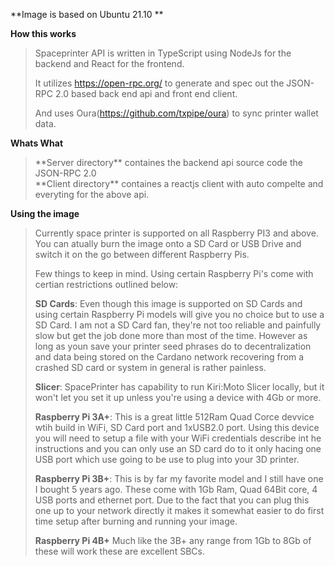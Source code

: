 **Image is based on Ubuntu 21.10 **

**How this works**
<blockquote>
Spaceprinter API is written in TypeScript using NodeJs for the backend and React for the frontend. 

It utilizes https://open-rpc.org/ to generate and spec out the JSON-RPC 2.0 based back end api 
and front end client.

And uses Oura(https://github.com/txpipe/oura) to sync printer wallet data.
</blockquote>

**Whats What**
<blockquote>
**Server directory** containes the backend api source code the JSON-RPC 2.0<br/>
**Client directory** containes a reactjs client with auto compelte and everyting for the above api.<br/>
</blockquote>

**Using the image**
<blockquote>
Currently space printer is supported on all Raspberry PI3 and above. You can atually burn the image onto a SD Card or USB Drive and switch it on the go between different Raspberry Pis.


Few things to keep in mind. Using certain Raspberry Pi's come with certian restrictions outlined below:
  
**SD Cards**: Even though this image is supported on SD Cards and using certain Raspberry Pi models will give you no choice but to use a SD Card. I am not a SD Card fan, they're not too reliable and painfully slow but get the job done more than most of the time. However as long as youn save your printer seed phrases do to decentralization and data being stored on the Cardano network recovering from a crashed SD card or system in general is rather painless.
  
**Slicer**: SpacePrinter has capability to run Kiri:Moto Slicer locally, but it won't let you set it up unless you're using a device with 4Gb or more.
  
**Raspberry Pi 3A+**: This is a great little 512Ram Quad Corce devvice wtih build in WiFi, SD Card port and 1xUSB2.0 port. Using this device you will need to setup a file with your WiFi credentials describe int he instructions and you can only use an SD card do to it only hacing one USB port which use going to be use to plug into your 3D printer.
  
**Raspberry Pi 3B+**: This is by far my favorite model and I still have one I bought 5 years ago. These come with 1Gb Ram, Quad 64Bit core, 4 USB ports and ethernet port. Due to the fact that you can plug this one up to your network directly it makes it somewhat easier to do first time setup after burning and running your image.

**Raspberry Pi 4B+** Much like the 3B+ any range from 1Gb to 8Gb of these will work these are excellent SBCs.
</blockquote>





